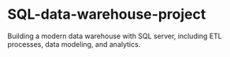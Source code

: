 # SQL-data-warehouse-project
Building a modern data warehouse with SQL server, including ETL processes, data modeling, and analytics.  
